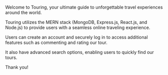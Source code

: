 Welcome to Touring, your ultimate guide to unforgettable travel experiences around the world.

Touring utilizes the MERN stack (MongoDB, Express.js, React.js, and Node.js) to provide users with a seamless online traveling experience.

Users can create an account and securely log in to access additional features such as commenting and rating our tour.

It also have advanced search options, enabling users to quickly find our tours.

Thank you!
